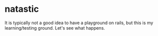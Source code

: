 # natastic

It is typically not a good idea to have a playground on rails, but this is my
learning/testing ground.  Let's see what happens.
